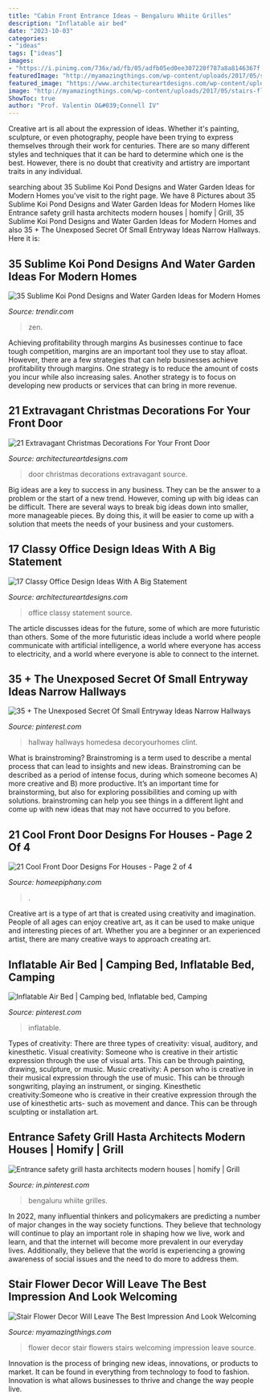 ```yaml
---
title: "Cabin Front Entrance Ideas ~ Bengaluru Whiite Grilles"
description: "Inflatable air bed"
date: "2023-10-03"
categories:
- "ideas"
tags: ["ideas"]
images:
- "https://i.pinimg.com/736x/ad/fb/05/adfb05ed0ee307220f787a8a8146367f.jpg"
featuredImage: "http://myamazingthings.com/wp-content/uploads/2017/05/stairs-flowers-2.jpg"
featured_image: "https://www.architectureartdesigns.com/wp-content/uploads/2016/11/13-35-630x881.jpg"
image: "http://myamazingthings.com/wp-content/uploads/2017/05/stairs-flowers-2.jpg"
ShowToc: true
author: "Prof. Valentin O&#039;Connell IV"
---
```



Creative art is all about the expression of ideas. Whether it's painting, sculpture, or even photography, people have been trying to express themselves through their work for centuries. There are so many different styles and techniques that it can be hard to determine which one is the best. However, there is no doubt that creativity and artistry are important traits in any individual.

	

		
searching about 35 Sublime Koi Pond Designs and Water Garden Ideas for Modern Homes you've visit to the right page. We have 8 Pictures about 35 Sublime Koi Pond Designs and Water Garden Ideas for Modern Homes like Entrance safety grill hasta architects modern houses | homify | Grill, 35 Sublime Koi Pond Designs and Water Garden Ideas for Modern Homes and also 35 + The Unexposed Secret Of Small Entryway Ideas Narrow Hallways. Here it is:
		
    
## 35 Sublime Koi Pond Designs And Water Garden Ideas For Modern Homes

<img loading=lazy src="https://cdn.trendir.com/wp-content/uploads/old/interiors/2016/02/14/koi-ponds-and-water-gardens-for-modern-homes-18.jpg" onerror="this.onerror=null;this.src='https://tse1.mm.bing.net/th?id=OIP.yq1iqG1wJrCJDsDx5GXPLQHaKL&amp;pid=15.1';" alt="35 Sublime Koi Pond Designs and Water Garden Ideas for Modern Homes">

_Source: trendir.com_

>zen. 

	

Achieving profitability through margins
As businesses continue to face tough competition, margins are an important tool they use to stay afloat. However, there are a few strategies that can help businesses achieve profitability through margins. One strategy is to reduce the amount of costs you incur while also increasing sales. Another strategy is to focus on developing new products or services that can bring in more revenue.

    
## 21 Extravagant Christmas Decorations For Your Front Door

<img loading=lazy src="https://www.architectureartdesigns.com/wp-content/uploads/2016/11/13-35-630x881.jpg" onerror="this.onerror=null;this.src='https://tse3.mm.bing.net/th?id=OIP.Xc6pkUciOsE2yqsSB5255QHaKW&amp;pid=15.1';" alt="21 Extravagant Christmas Decorations For Your Front Door">

_Source: architectureartdesigns.com_

>door christmas decorations extravagant source. 

	

Big ideas are a key to success in any business. They can be the answer to a problem or the start of a new trend. However, coming up with big ideas can be difficult. There are several ways to break big ideas down into smaller, more manageable pieces. By doing this, it will be easier to come up with a solution that meets the needs of your business and your customers.

    
## 17 Classy Office Design Ideas With A Big Statement

<img loading=lazy src="https://www.architectureartdesigns.com/wp-content/uploads/2015/04/1140-630x445.jpg" onerror="this.onerror=null;this.src='https://tse4.mm.bing.net/th?id=OIP.P0RXF-JgTwSUpJQ0tYPtJQHaFO&amp;pid=15.1';" alt="17 Classy Office Design Ideas With A Big Statement">

_Source: architectureartdesigns.com_

>office classy statement source. 

	

The article discusses ideas for the future, some of which are more futuristic than others. Some of the more futuristic ideas include a world where people communicate with artificial intelligence, a world where everyone has access to electricity, and a world where everyone is able to connect to the internet.

    
## 35 + The Unexposed Secret Of Small Entryway Ideas Narrow Hallways

<img loading=lazy src="https://i.pinimg.com/736x/ad/fb/05/adfb05ed0ee307220f787a8a8146367f.jpg" onerror="this.onerror=null;this.src='https://tse4.mm.bing.net/th?id=OIP.K9wVDdvWiJ_bjpFJh4RPVQHaLH&amp;pid=15.1';" alt="35 + The Unexposed Secret Of Small Entryway Ideas Narrow Hallways">

_Source: pinterest.com_

>hallway hallways homedesa decoryourhomes clint. 

	

What is brainstroming?
Brainstroming is a term used to describe a mental process that can lead to insights and new ideas. Brainstroming can be described as a period of intense focus, during which someone becomes A) more creative and B) more productive. It’s an important time for brainstorming, but also for exploring possibilities and coming up with solutions. brainstroming can help you see things in a different light and come up with new ideas that may not have occurred to you before.

    
## 21 Cool Front Door Designs For Houses - Page 2 Of 4

<img loading=lazy src="https://homeepiphany.com/wp-content/uploads/2015/09/21-Cool-Front-Door-Designs-For-Houses-7.jpg" onerror="this.onerror=null;this.src='https://tse2.mm.bing.net/th?id=OIP.1GqgxwT1iu1zli4Wh89adQHaKd&amp;pid=15.1';" alt="21 Cool Front Door Designs For Houses - Page 2 of 4">

_Source: homeepiphany.com_

>. 

	

Creative art is a type of art that is created using creativity and imagination. People of all ages can enjoy creative art, as it can be used to make unique and interesting pieces of art. Whether you are a beginner or an experienced artist, there are many creative ways to approach creating art.

    
## Inflatable Air Bed | Camping Bed, Inflatable Bed, Camping

<img loading=lazy src="https://i.pinimg.com/736x/4f/4e/b7/4f4eb7609aa1ce58a10e15d538aef74d.jpg" onerror="this.onerror=null;this.src='https://tse3.mm.bing.net/th?id=OIP.NpOlLpk08bv7Sp7skAmW6gHaJ4&amp;pid=15.1';" alt="Inflatable Air Bed | Camping bed, Inflatable bed, Camping">

_Source: pinterest.com_

>inflatable. 

	

Types of creativity: There are three types of creativity: visual, auditory, and kinesthetic.
Visual creativity: Someone who is creative in their artistic expression through the use of visual arts. This can be through painting, drawing, sculpture, or music. Music creativity: A person who is creative in their musical expression through the use of music. This can be through songwriting, playing an instrument, or singing. Kinesthetic creativity:Someone who is creative in their creative expression through the use of kinesthetic arts- such as movement and dance. This can be through sculpting or installation art.

    
## Entrance Safety Grill Hasta Architects Modern Houses | Homify | Grill

<img loading=lazy src="https://i.pinimg.com/736x/4a/ea/1f/4aea1facf6d8c79bca2b97b353822c74.jpg" onerror="this.onerror=null;this.src='https://tse2.mm.bing.net/th?id=OIP.-psXly9VjNbMkQ2bZzxE9wHaJ3&amp;pid=15.1';" alt="Entrance safety grill hasta architects modern houses | homify | Grill">

_Source: in.pinterest.com_

>bengaluru whiite grilles. 

	

In 2022, many influential thinkers and policymakers are predicting a number of major changes in the way society functions. They believe that technology will continue to play an important role in shaping how we live, work and learn, and that the internet will become more prevalent in our everyday lives. Additionally, they believe that the world is experiencing a growing awareness of social issues and the need to do more to address them.

    
## Stair Flower Decor Will Leave The Best Impression And Look Welcoming

<img loading=lazy src="http://myamazingthings.com/wp-content/uploads/2017/05/stairs-flowers-2.jpg" onerror="this.onerror=null;this.src='https://tse2.mm.bing.net/th?id=OIP.uZkDdTRb569_x5nBDB4-lgHaLH&amp;pid=15.1';" alt="Stair Flower Decor Will Leave The Best Impression And Look Welcoming">

_Source: myamazingthings.com_

>flower decor stair flowers stairs welcoming impression leave source. 

	

Innovation is the process of bringing new ideas, innovations, or products to market. It can be found in everything from technology to food to fashion. Innovation is what allows businesses to thrive and change the way people live.

